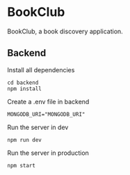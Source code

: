 # BookClub
BookClub, a book discovery application.

## Backend
Install all dependencies
```
cd backend
npm install
```

Create a .env file in backend
```
MONGODB_URI="MONGODB_URI"
```

Run the server in dev
```
npm run dev
```

Run the server in production
```
npm start
```